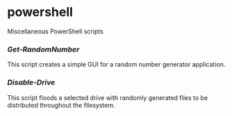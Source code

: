 # powershell
Miscellaneous PowerShell scripts  

### *Get-RandomNumber*  
This script creates a simple GUI for a random number generator application.  
  
### *Disable-Drive*  
This script floods a selected drive with randomly generated files to be distributed throughout the filesystem.  
